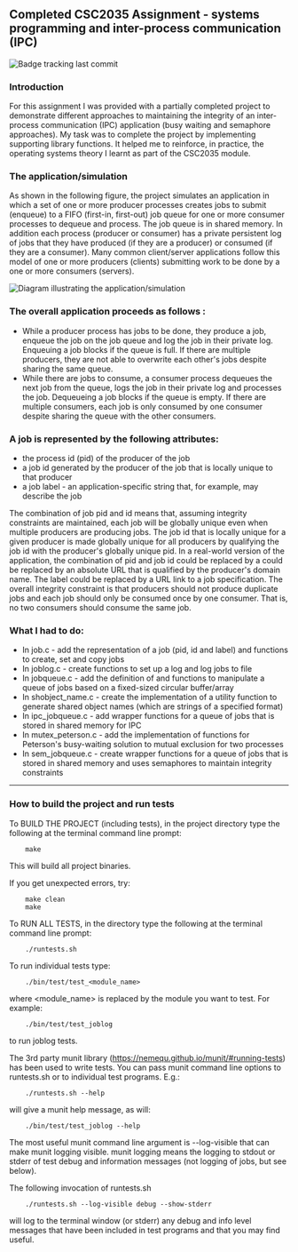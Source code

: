 
## Completed CSC2035 Assignment - systems programming and inter-process communication (IPC) 
![Badge tracking last commit](https://img.shields.io/github/last-commit/Preffet/C-inter-process-communication-simulation?color=%23a877ed)

### Introduction

For this assignment I was provided with a partially completed project to demonstrate different approaches to maintaining the integrity of an inter-process communication (IPC) application (busy waiting and semaphore approaches). 
My task was to complete the project by implementing supporting library functions. It helped me to reinforce, in practice, the operating systems theory I learnt as part of the CSC2035 module.



### The application/simulation

As shown in the following figure, the project simulates an application in which a set of one or more producer processes creates jobs to submit (enqueue) to a FIFO (first-in, first-out) job queue for one or more consumer processes to dequeue and process. The job queue is in shared memory. In addition each process (producer or consumer) has a private persistent log of jobs that they have produced (if they are a producer) or consumed (if they are a consumer). Many common client/server applications follow this model of one or more producers (clients) submitting work to be done by a one or more consumers (servers).

![Diagram illustrating the application/simulation ](https://github.com/Preffet/markdown-previewer/blob/master/applicationDiagram.jpg)


### The overall application proceeds as follows :
- While a producer process has jobs to be done, they produce a job, enqueue the job on the job queue and log the job in their private log. Enqueuing a job blocks if the queue is full. If there are multiple producers, they are not able to overwrite each other's jobs despite sharing the same queue.
- While there are jobs to consume, a consumer process dequeues the next job from the queue, logs the job in their private log and processes the job. Dequeueing a job blocks if the queue is empty. If there are multiple consumers, each job is only consumed by one consumer despite sharing the queue with the other consumers.

### A job is represented by the following attributes:
- the process id (pid) of the producer of the job
- a job id generated by the producer of the job that is locally unique to that producer
- a job label - an application-specific string that, for example, may describe the job

The combination of job pid and id means that, assuming integrity constraints are maintained, each job will be globally unique even when multiple producers are producing jobs. The job id that is locally unique for a given producer is made globally unique for all producers by qualifying the job id with the producer's globally unique pid. In a real-world version of the application, the combination of pid and job id could be replaced by a could be replaced by an absolute URL that is qualified by the producer's domain name. The label could be replaced by a URL link to a job specification. The overall integrity constraint is that producers should not produce duplicate jobs and each job should only be consumed once by one consumer. That is, no two consumers should consume the same job.

### What I had to do:
- In job.c - add the representation of a job (pid, id and label) and functions to create, set and copy jobs
- In joblog.c - create functions to set up a log and log jobs to file
- In jobqueue.c - add the definition of and functions to manipulate a queue of jobs based on a fixed-sized circular buffer/array
- In shobject_name.c - create the implementation of a utility function to generate shared object names (which are strings of a specified format)
- In ipc_jobqueue.c - add wrapper functions for a queue of jobs that is stored in shared memory for IPC
- In mutex_peterson.c - add the implementation of functions for Peterson's busy-waiting solution to mutual exclusion for two processes
- In sem_jobqueue.c - create wrapper functions for a queue of jobs that is stored in shared memory and uses semaphores to maintain integrity constraints

-----------------------------------------------------------------------------
### How to build the project and run tests

To BUILD THE PROJECT (including tests), in the project directory type the 
following at the terminal command line prompt:
```
    make
```
This will build all project binaries.

If you get unexpected errors, try:
```
    make clean
    make
```

To RUN ALL TESTS, in the directory type the following at the terminal command
line prompt:
```
    ./runtests.sh 
```
To run individual tests type:
```
    ./bin/test/test_<module_name>
```
where <module_name> is replaced by the module you want to test. For example:
```
    ./bin/test/test_joblog
```
to run joblog tests.

The 3rd party munit library (https://nemequ.github.io/munit/#running-tests) has
been used to write tests. You can pass munit command line options to 
runtests.sh or to individual test programs. E.g.:
```
    ./runtests.sh --help
```   
will give a munit help message, as will:
```
    ./bin/test/test_joblog --help
 ```   
The most useful munit command line argument is --log-visible that can make
munit logging visible. munit logging means the logging to stdout or stderr of 
test debug and information messages (not logging of jobs, but see below).

The following invocation of runtests.sh
```
    ./runtests.sh --log-visible debug --show-stderr
```
will log to the terminal window (or stderr) any debug and info level messages 
that have been included in test programs and that you may find useful.

